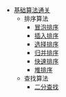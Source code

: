 -   [基础算法通关](/basic/README.md)
    -   排序算法
        -   [冒泡排序](/basic/sorting/BubbleSort/README.md)
        -   [插入排序](/basic/sorting/InsertionSort/README.md)
        -   [选择排序](/basic/sorting/SelectionSort/README.md)
        -   [归并排序](/basic/sorting/MergeSort/README.md)
        -   [快速排序](/basic/sorting/QuickSort/README.md)
        -   [堆排序](/basic/sorting/HeapSort/README.md)
    -   查找算法
        -   [二分查找](/basic/searching/BinarySearch/README.md)
